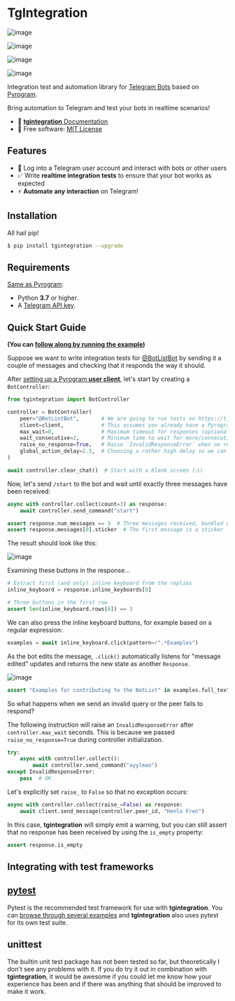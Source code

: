 TgIntegration
=============

![image](https://img.shields.io/pypi/v/tgintegration.svg%0A%20:target:%20https://pypi.python.org/pypi/tgintegration)

![image](https://img.shields.io/travis/JosXa/tgintegration.svg%0A%20:target:%20https://travis-ci.org/JosXa/tgintegration)

![image](https://readthedocs.org/projects/tgintegration/badge/?version=latest%0A%20:target:%20https://tgintegration.readthedocs.io/en/latest/?badge=latest%0A%20%20%20%20%20:alt:%20Documentation%20Status)

![image](https://pyup.io/repos/github/JosXa/tgintegration/shield.svg%0A%20:target:%20https://pyup.io/repos/github/JosXa/tgintegration/%0A%20%20:alt:%20Updates)

Integration test and automation library for [Telegram Bots](https://core.telegram.org/bots)
based on [Pyrogram](https://github.com/pyrogram/pyrogram).

Bring automation to Telegram and test your bots in realtime scenarios!

- 📖 [__tgintegration__ Documentation](https://josxa.github.io/tgintegration/)
- 📄 Free software: [MIT License](https://tldrlegal.com/license/mit-license)

Features
--------

- 👤 Log into a Telegram user account and interact with bots or other users
- ✅ Write **realtime integration tests** to ensure that your bot works as expected
- ⚡️ **Automate any interaction** on Telegram!

Installation
------------

All hail pip!

``` sh
$ pip install tgintegration --upgrade
```

Requirements
------------

[Same as Pyrogram](https://github.com/pyrogram/pyrogram#requirements):

- Python **3.7** or higher.
- A [Telegram API key](https://docs.pyrogram.ml/start/ProjectSetup#api-keys).

Quick Start Guide
-----------------

__(You can [follow along by running the example](https://github.com/JosXa/tgintegration/blob/master/examples/readme_example/readmeexample.py))__

Suppose we want to write integration tests for [@BotListBot](https://t.me/BotListBot) by sending it a couple of
messages and checking that it responds the way it should.

After [setting up a Pyrogram **user client**](https://docs.pyrogram.org/intro/setup),
let's start by creating a `BotController`:

``` python
from tgintegration import BotController

controller = BotController(
    peer="@BotListBot",       # We are going to run tests on https://t.me/BotListBot 🤖
    client=client,            # This assumes you already have a Pyrogram user client available
    max_wait=8,               # Maximum timeout for responses (optional)
    wait_consecutive=2,       # Minimum time to wait for more/consecutive messages (optional)
    raise_no_response=True,   # Raise `InvalidResponseError` when no response received (defaults to True)
    global_action_delay=2.5,  # Choosing a rather high delay so we can follow along in realtime (optional)
)

await controller.clear_chat()  # Start with a blank screen (⚠️)
```

Now, let's send `/start` to the bot and wait until exactly three messages have been received:

``` python
async with controller.collect(count=3) as response:
    await controller.send_command("start")

assert response.num_messages == 3  # Three messages received, bundled under a `Response` object
assert response.messages[0].sticker  # The first message is a sticker
```

The result should look like this:

![image](https://github.com/JosXa/tgintegration/blob/master/docs/images/start_botlistbot.png%0A%20:alt:%20Sending%20/start%20to%20@BotListBot)

Examining these buttons in the response...

``` python
# Extract first (and only) inline keyboard from the replies
inline_keyboard = response.inline_keyboards[0]

# Three buttons in the first row
assert len(inline_keyboard.rows[0]) == 3
```

We can also press the inline keyboard buttons, for example based on a regular expression:

``` python
examples = await inline_keyboard.click(pattern=r".*Examples")
```

As the bot edits the message, `.click()` automatically listens for "message edited" updates and returns
the new state as another `Response`.

![image](https://github.com/JosXa/tgintegration/blob/master/docs/images/examples_botlistbot.png%0A%20:alt:%20Get%20Examples%20from%20@BotListBot)

``` python
assert "Examples for contributing to the BotList" in examples.full_text
```

So what happens when we send an invalid query or the peer fails to respond?

The following instruction will raise an `InvalidResponseError` after `controller.max_wait` seconds.
This is because we passed `raise_no_response=True` during controller initialization.

``` python
try:
    async with controller.collect():
        await controller.send_command("ayylmao")
except InvalidResponseError:
    pass  # OK
```

Let's explicitly set `raise_` to `False` so that no exception occurs:

``` python
async with controller.collect(raise_=False) as response:
    await client.send_message(controller.peer_id, "Henlo Fren")
```

In this case, __tgintegration__ will simply emit a warning, but you can still assert
that no response has been received by using the `is_empty` property:

``` python
assert response.is_empty
```


Integrating with test frameworks
--------------------------------

## [pytest](https://docs.pytest.org/en/stable/index.html)

Pytest is the recommended test framework for use with __tgintegration__. You can
[browse through several examples](https://github.com/JosXa/tgintegration/tree/master/examples/pytest)
and __tgintegration__ also uses pytest for its own test suite.

## unittest

The builtin unit test package has not been tested so far, but theoretically I don't see any problems with it.
If you do try it out in combination with __tgintegration__, it would be awesome if you could let me know how your
experience has been and if there was anything that should be improved to make it work.
